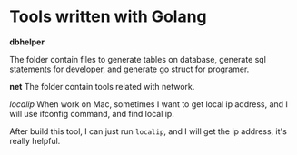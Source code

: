 # Tools written with Golang

**dbhelper**

The folder contain files to generate tables on database, generate sql statements for developer, and generate go struct for programer.


**net**
The folder contain tools related with network.

*localip*
When work on Mac, sometimes I want to get local ip address, and I will use ifconfig command, and find local ip.

After build this tool, I can just run `localip`, and I will get the ip address, it's really helpful.